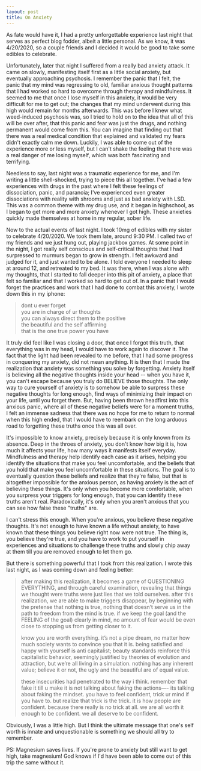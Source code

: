 ```yaml
---
layout: post
title: On Anxiety
---
```


As fate would have it, I had a pretty unforgettable experience last night that serves as perfect blog fodder, albeit a little personal. As we know, it was 4/20/2020, so a couple friends and I decided it would be good to take some edibles to celebrate.

Unfortunately, later that night I suffered from a really bad anxiety attack. It came on slowly, manifesting itself first as a little social anxiety, but eventually approaching psychosis. I remember the panic that I felt, the panic that my mind was regressing to old, familiar anxious thought patterns that I had worked so hard to overcome through therapy and mindfulness. It seemed to me that once I lose myself in this anxiety, it would be very difficult for me to get out; the changes that my mind underwent during this high would remain for months afterwards. This was before I knew what weed-induced psychosis was, so I tried to hold on to the idea that all of this will be over after, that this panic and fear was just the drugs, and nothing permanent would come from this. You can imagine that finding out that there was a real medical condition that explained and validated my fears didn't exactly calm me down. Luckily, I was able to come out of the experience more or less myself, but I can't shake the feeling that there was a real danger of me losing myself, which was both fascinating and terrifying.

Needless to say, last night was a traumatic experience for me, and I'm writing a little shell-shocked, trying to piece this all together. I've had a few experiences with drugs in the past where I felt these feelings of dissociation, panic, and paranoia; I've experienced even greater dissociations with reality with shrooms and just as bad anxiety with LSD. This was a common theme with my drug use, and it began in highschool, as I began to get more and more anxiety whenever I got high. These anxieties quickly made themselves at home in my regular, sober life.

Now to the actual events of last night. I took 10mg of edibles with my sister to celebrate 4/20/2020. We took them late, around 9:30 PM. I called two of my friends and we just hung out, playing jackbox games. At some point in the night, I got really self conscious and self-critical thoughts that I had surpressed to murmurs began to grow in strength. I felt awkward and judged for it, and just wanted to be alone. I told everyone I needed to sleep at around 12, and retreated to my bed. It was there, when I was alone with my thoughts, that I started to fall deeper into this pit of anxiety, a place that felt so familiar and that I worked so hard to get out of. In a panic that I would forget the practices and work that I had done to combat this anxiety, I wrote down this in my iphone:

>dont u ever forget  
>you are in charge of ur thoughts  
>you can always direct them to the positive  
>the beautiful and the self affirming  
>that is the one true power you have

It truly did feel like I was closing a door, that once I forgot this truth, that everything was in my head, I would have to work again to discover it. The fact that the light had been revealed to me before, that I had some progress in conquering my anxiety, did not mean anything. It is then that I made the realization that anxiety was something you solve by forgetting. Anxiety itself is believing all the negative thoughts inside your head -- when you have it, you can't escape because you truly do BELIEVE those thoughts. The only way to cure yourself of anxiety is to somehow be able to surpress these negative thoughts for long enough, find ways of minimizing their impact on your life, until you forget them. But, having been thrown headfirst into this anxious panic, where all of these negative beliefs were for a moment truths, I felt an immense sadness that there was no hope for me to return to normal when this high ended, that I would have to reembark on the long arduous road to forgetting these truths once this was all over.

It's impossible to know anxiety, precisely because it is only known from its absence. Deep in the throes of anxiety, you don't know how big it is, how much it affects your life, how many ways it manifests itself everyday. Mindfulness and therapy help identify each case as it arises, helping you identify the situations that make you feel uncomfortable, and the beliefs that you hold that make you feel uncomfortable in these situations. The goal is to eventually question these beliefs and realize that they're false, but that is altogether impossible for the anxious person, as having anxiety is the act of believing these things. It's only when you become more comfortable, when you surpress your triggers for long enough, that you can identify these truths aren't real. Paradoxically, it's only when you aren't anxious that you can see how false these "truths" are.

I can't stress this enough. When you're anxious, you believe these negative thoughts. It's not enough to have known a life without anxiety, to have known that these things you believe right now were not true. The thing is, you believe they're true, and you have to work to put yourself in experiences and situations to challenge these truths and slowly chip away at them till you are removed enough to let them go.

But there is something powerful that I took from this realization. I wrote this last night, as I was coming down and feeling better:

>after making this realization, it becomes a game of QUESTIONING EVERYTHING, and through careful examination, revealing that things we thought were truths were just lies that we told ourselves. after this realization, we are able to make triggers disappear, by beginning with the pretense that nothing is true, nothing that doesn’t serve us in the path to freedom from the mind is true. if we keep the goal (and the FEELING of the goal) clearly in mind, no amount of fear would be even close to stopping us from getting closer to it.
>
>know you are worth everything. it’s not a pipe dream, no matter how much society wants to convince you that it is. being satisfied and happy with yourself is anti capitalist; beauty standards reinforce this capitalistic behavior, seemingly justified by theories of evolution and attraction, but we’re all living in a simulation. nothing has any inherent value; believe it or not, the ugly and the beautiful are of equal value.
>
>these insecurities had penetrated to the way i think. remember that fake it till u make it is not talking about faking the actions—- its talking about faking the mindset. you have to feel confident, trick ur mind if you have to. but realize that trick is the trick. it is how people are confident. because there really is no trick at all. we are all worth it enough to be confident. we all deserve to be confident.

Obviously, I was a little high. But I think the ultimate message that one's self worth is innate and unquestionable is something we should all try to remember.

PS: Magnesium saves lives. If you're prone to anxiety but still want to get high, take magnesium! God knows if I'd have been able to come out of this trip the same without it.